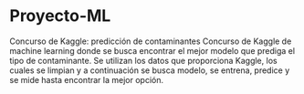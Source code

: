 # Proyecto-ML
Concurso de Kaggle: predicción de contaminantes
Concurso de Kaggle de machine learning donde se busca encontrar el mejor modelo que prediga el tipo de contaminante. Se utilizan los datos que proporciona Kaggle, los cuales se limpian y a continuación se busca modelo, se entrena, predice y se mide hasta encontrar la mejor opción. 

